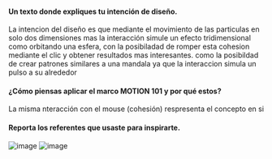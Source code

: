 #### Un texto donde expliques tu intención de diseño.
La intencion del diseño es que mediante el movimiento de las particulas en solo dos dimensiones mas la interacción simule un efecto tridimensional como orbitando una esfera,
con la posibiladad de romper esta cohesion mediante el clic y obtener resultados mas interesantes. como la posibildad de crear patrones similares a una mandala ya que la interaccion simula un pulso a su alrededor

#### ¿Cómo piensas aplicar el marco MOTION 101 y por qué estos?
La misma nteracción con el mouse (cohesión) respresenta el concepto en si

#### Reporta los referentes que usaste para inspirarte.
![image](https://github.com/user-attachments/assets/dd96a744-7706-4b5b-8087-625f7a706dc9)
![image](https://github.com/user-attachments/assets/955a702a-d774-4e62-8836-8e72c612c706)
